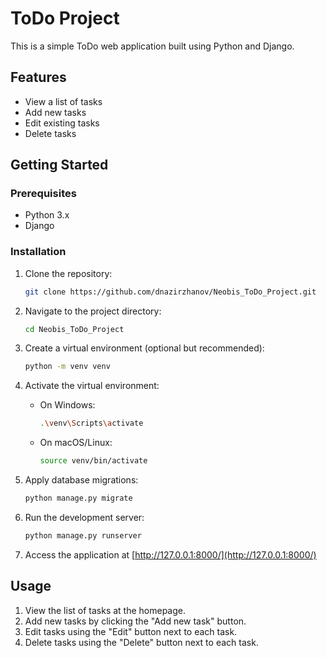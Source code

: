 # ToDo Project

This is a simple ToDo web application built using Python and Django.

## Features

- View a list of tasks
- Add new tasks
- Edit existing tasks
- Delete tasks

## Getting Started

### Prerequisites

- Python 3.x
- Django

### Installation

1. Clone the repository:

    ```bash
    git clone https://github.com/dnazirzhanov/Neobis_ToDo_Project.git
    ```

2. Navigate to the project directory:

    ```bash
    cd Neobis_ToDo_Project
    ```

3. Create a virtual environment (optional but recommended):

    ```bash
    python -m venv venv
    ```

4. Activate the virtual environment:

    - On Windows:

        ```bash
        .\venv\Scripts\activate
        ```

    - On macOS/Linux:

        ```bash
        source venv/bin/activate
        ```


5. Apply database migrations:

    ```bash
    python manage.py migrate
    ```

6. Run the development server:

    ```bash
    python manage.py runserver
    ```

7. Access the application at [http://127.0.0.1:8000/](http://127.0.0.1:8000/)

## Usage

1. View the list of tasks at the homepage.
2. Add new tasks by clicking the "Add new task" button.
3. Edit tasks using the "Edit" button next to each task.
4. Delete tasks using the "Delete" button next to each task.


